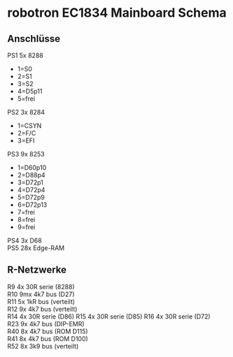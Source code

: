 # robotron EC1834 Mainboard Schema

## Anschlüsse

PS1 5x 8288  
* 1=S0
* 2=S1
* 3=S2
* 4=D5p11
* 5=frei

PS2 3x 8284  
* 1=CSYN
* 2=F/C
* 3=EFI

PS3 9x 8253  
* 1=D60p10
* 2=D88p4
* 3=D72p1
* 4=D72p4
* 5=D72p9 
* 6=D72p13
* 7=frei
* 8=frei
* 9=frei

PS4 3x D68  
PS5 28x Edge-RAM  

## R-Netzwerke

R9  4x 30R serie (8288)  
R10 9mx 4k7 bus (D27)  
R11 5x 1kR bus (verteilt)  
R12 9x 4k7 bus (verteilt)  
R14 4x 30R serie (D86) 
R15 4x 30R serie (D85) 
R16 4x 30R serie (D72)  
R23 9x 4k7 bus (DIP-EMR)  
R40 8x 4k7 bus (ROM D115)  
R41 8x 4k7 bus (ROM D100)  
R52 8x 3k9 bus (verteilt)  
